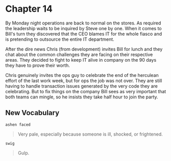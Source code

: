# Chapter 14

By Monday night operations are back to normal on the stores. As required the leadership waits to be inquired by Steve
one by one. When it comes to Bill's turn they discovered that the CEO blames IT for the whole fiasco and is pretending
to outsource the entire IT department.

After the dire news Chris (from development) invites Bill for lunch and they chat about the common challenges they are
facing on their respective areas. They decided to fight to keep IT alive in company on the 90 days they have to prove
their worth.

Chris genuinely invites the ops guy to celebrate the end of the herculean effort of the last work week, but for ops the
job was not over. They are still having to handle transaction issues generated by the very code they are celebrating.
But to fix things on the company Bill sees as very important that both teams can mingle, so he insists they take half
hour to join the party.

## New Vocabulary

`ashen faced`

> Very pale, especially because someone is ill, shocked, or frightened.

`swig`

> Gulp.
